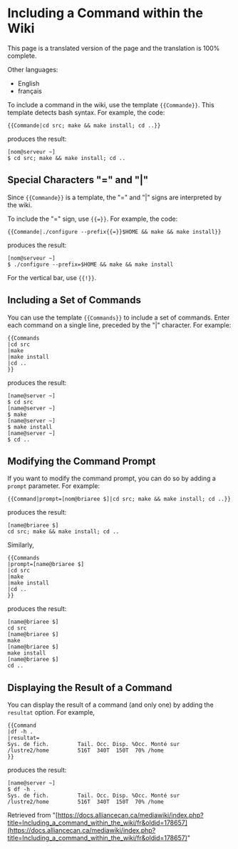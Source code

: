 # Including a Command within the Wiki

This page is a translated version of the page and the translation is 100% complete.

Other languages:

* English
* français

To include a command in the wiki, use the template `{{Commande}}`. This template detects bash syntax. For example, the code:

```
{{Commande|cd src; make && make install; cd ..}}
```

produces the result:

```
[nom@serveur ~]
$ cd src; make && make install; cd ..
```

## Special Characters "=" and "|"

Since `{{Commande}}` is a template, the "=" and "|" signs are interpreted by the wiki.

To include the "=" sign, use `{{=}}`. For example, the code:

```
{{Commande|./configure --prefix{{=}}$HOME && make && make install}}
```

produces the result:

```
[nom@serveur ~]
$ ./configure --prefix=$HOME && make && make install
```

For the vertical bar, use `{{!}}`.


## Including a Set of Commands

You can use the template `{{Commands}}` to include a set of commands.  Enter each command on a single line, preceded by the "|" character. For example:

```
{{Commands
|cd src
|make
|make install
|cd ..
}}
```

produces the result:

```
[name@server ~]
$ cd src
[name@server ~]
$ make
[name@server ~]
$ make install
[name@server ~]
$ cd ..
```

## Modifying the Command Prompt

If you want to modify the command prompt, you can do so by adding a `prompt` parameter. For example:

```
{{Command|prompt=[nom@briaree $]|cd src; make && make install; cd ..}}
```

produces the result:

```
[name@briaree $]
cd src; make && make install; cd ..
```

Similarly,

```
{{Commands
|prompt=[name@briaree $]
|cd src
|make
|make install
|cd ..
}}
```

produces the result:

```
[name@briaree $]
cd src
[name@briaree $]
make
[name@briaree $]
make install
[name@briaree $]
cd ..
```

## Displaying the Result of a Command

You can display the result of a command (and only one) by adding the `resultat` option. For example,

```
{{Command
|df -h .
|resultat=
Sys. de fich.         Tail. Occ. Disp. %Occ. Monté sur
/lustre2/home         516T  340T  150T  70% /home
}}
```

produces the result:

```
[name@server ~]
$ df -h .
Sys. de fich.         Tail. Occ. Disp. %Occ. Monté sur
/lustre2/home         516T  340T  150T  70% /home
```

Retrieved from "[https://docs.alliancecan.ca/mediawiki/index.php?title=Including_a_command_within_the_wiki/fr&oldid=178657](https://docs.alliancecan.ca/mediawiki/index.php?title=Including_a_command_within_the_wiki/fr&oldid=178657)"
